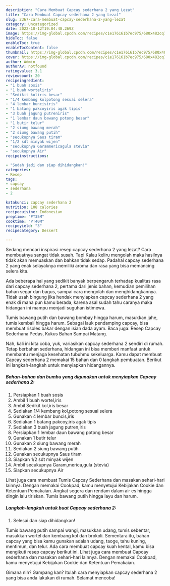```yaml
---
description: "Cara Membuat Capcay sederhana 2 yang Lezat"
title: "Cara Membuat Capcay sederhana 2 yang Lezat"
slug: 2367-cara-membuat-capcay-sederhana-2-yang-lezat
category: Uncategorized
date: 2022-10-12T19:04:48.269Z
image: https://img-global.cpcdn.com/recipes/c1e176161b7ec975/680x482cq70/capcay-sederhana-2-foto-resep-utama.jpg
hideToc: false
enableToc: true
enableTocContent: false
thumbnail: https://img-global.cpcdn.com/recipes/c1e176161b7ec975/680x482cq70/capcay-sederhana-2-foto-resep-utama.jpg
cover: https://img-global.cpcdn.com/recipes/c1e176161b7ec975/680x482cq70/capcay-sederhana-2-foto-resep-utama.jpg
author: Admin
authorAv: notfound
ratingvalue: 3.1
reviewcount: 20
recipeingredient:
- "1 buah sosis"
- "1 buah worteliris"
- "Sedikit koliris besar"
- "1/4 kembang kolpotong sesuai selera"
- "4 lembar buncisiris"
- "1 batang pakcoyiris agak tipis"
- "3 buah jagung putreniris"
- "1 lembar daun bawang potong besar"
- "1 butir telur"
- "2 siung bawang merah"
- "2 siung bawang putih"
- "secukupnya Saus tiram"
- "1/2 sdt minyak wijen"
- "secukupnya Garammericagula stevia"
- "secukupnya Air"
recipeinstructions:

- "Sudah jadi dan siap dihidangkan!"
categories:
- Resep
tags:
- capcay
- sederhana
- 2

katakunci: capcay sederhana 2 
nutrition: 108 calories
recipecuisine: Indonesian
preptime: "PT35M"
cooktime: "PT40M"
recipeyield: "3"
recipecategory: Dessert

---
```



Sedang mencari inspirasi resep capcay sederhana 2 yang lezat? Cara membuatnya sangat tidak susah. Tapi Kalau keliru mengolah maka hasilnya tidak akan memuaskan dan bahkan tidak sedap. Padahal capcay sederhana 2 yang enak selayaknya memiliki aroma dan rasa yang bisa memancing selera kita.


Ada beberapa hal yang sedikit banyak berpengaruh terhadap kualitas rasa dari capcay sederhana 2, pertama dari jenis bahan, kemudian pemilihan bahan segar dan bagus, sampai cara mengolah dan menghidangkannya. Tidak usah bingung jika hendak menyiapkan capcay sederhana 2 yang enak di mana pun kamu berada, karena asal sudah tahu caranya maka hidangan ini mampu menjadi suguhan istimewa.

Tumis bawang putih dan bawang bombay hingga harum, masukkan jahe, tumis kembali hingga harum. Sebagai lauk pendamping capcay, bisa membuat risoles bakar dengan isian dada ayam. Baca juga: Resep Capcay Sederhana Pedas, Kukus Bahan Sampai Matang.


Nah, kali ini kita coba, yuk, variasikan capcay sederhana 2 sendiri di rumah. Tetap berbahan sederhana, hidangan ini bisa memberi manfaat untuk membantu menjaga kesehatan tubuhmu sekeluarga. Kamu dapat membuat Capcay sederhana 2 memakai 15 bahan dan 0 langkah pembuatan. Berikut ini langkah-langkah untuk menyiapkan hidangannya.

<!--inarticleads1-->

##### Bahan-bahan dan bumbu yang digunakan untuk menyiapkan Capcay sederhana 2:

1. Persiapkan 1 buah sosis
1. Ambil 1 buah wortel,iris
1. Ambil Sedikit kol,iris besar
1. Sediakan 1/4 kembang kol,potong sesuai selera
1. Gunakan 4 lembar buncis,iris
1. Sediakan 1 batang pakcoy,iris agak tipis
1. Sediakan 3 buah jagung putren,iris
1. Persiapkan 1 lembar daun bawang potong besar
1. Gunakan 1 butir telur
1. Gunakan 2 siung bawang merah
1. Sediakan 2 siung bawang putih
1. Gunakan secukupnya Saus tiram
1. Siapkan 1/2 sdt minyak wijen
1. Ambil secukupnya Garam,merica,gula (stevia)
1. Siapkan secukupnya Air


Lihat juga cara membuat Tumis Capcay Sederhana dan masakan sehari-hari lainnya. Dengan memakai Cookpad, kamu menyetujui Kebijakan Cookie dan Ketentuan Pemakaian. Angkat segera dan rendam dalam air es hingga dingin lalu tiriskan. Tumis bawang putih hingga layu dan harum. 

<!--inarticleads2-->

##### Langkah-langkah untuk buat Capcay sederhana 2:


1. Selesai dan siap dihidangkan!

Tumis bawang putih sampai wangi, masukkan udang, tumis sebentar, masukkan wortel dan kembang kol dan brokoli. Sementara itu, bahan capcay yang bisa kamu gunakan adalah udang, taoge, tahu kuning, mentimun, dan telur. Ada cara membuat capcay kuah kental, kamu bisa mengikuti resep capcay berikut ini. Lihat juga cara membuat Capcay sederhana dan masakan sehari-hari lainnya. Dengan memakai Cookpad, kamu menyetujui Kebijakan Cookie dan Ketentuan Pemakaian. 

Gimana nih? Gampang kan? Itulah cara menyiapkan capcay sederhana 2 yang bisa anda lakukan di rumah. Selamat mencoba!
